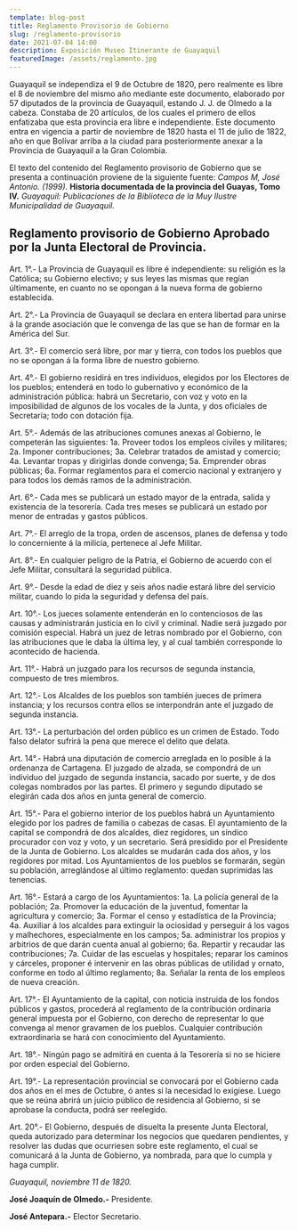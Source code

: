 ```yaml
---
template: blog-post
title: Reglamento Provisorio de Gobierno
slug: /reglamento-provisorio
date: 2021-07-04 14:00
description: Exposición Museo Itinerante de Guayaquil
featuredImage: /assets/reglamento.jpg
---
```


Guayaquil se independiza el 9 de Octubre de 1820, pero realmente es libre el 8 de noviembre del mismo año mediante este documento, elaborado por 57 diputados de la provincia de Guayaquil, estando J. J. de Olmedo a la cabeza. Constaba de 20 artículos, de los cuales el primero de ellos enfatizaba que esta provincia era libre e independiente. Este documento entra en vigencia a partir de noviembre de 1820 hasta el 11 de julio de 1822, año en que Bolívar arriba a la ciudad para posteriormente anexar a la Provincia de Guayaquil a la Gran Colombia.

El texto del contenido del Reglamento provisorio de Gobierno que se presenta a continuación proviene de la siguiente fuente: *Campos M, José Antonio. (1999).* **Historia documentada de la provincia del Guayas, Tomo IV.** *Guayaquil: Publicaciones de la Biblioteca de la Muy Ilustre Municipalidad de Guayaquil.*

## Reglamento provisorio de Gobierno Aprobado por la Junta Electoral de Provincia.

Art. 1°.- La Provincia de Guayaquil es libre é independiente: su religión es la Católica; su Gobierno electivo; y sus leyes las mismas que regían últimamente, en cuanto no se opongan á la nueva forma de gobierno establecida.

Art. 2°.- La Provincia de Guayaquil se declara en entera libertad para unirse á la grande asociación que le convenga de las que se han de formar en la América del Sur.

Art. 3°.- El comercio será libre, por mar y tierra, con todos los pueblos que no se opongan á la forma libre de nuestro gobierno.

Art. 4°.- El gobierno residirá en tres individuos, elegidos por los Electores de los pueblos; entenderá en todo lo gubernativo y económico de la administración pública: habrá un Secretario, con voz y voto en la imposibilidad de algunos de los vocales de la Junta, y dos oficiales de Secretaría; todo con dotación fija.

Art. 5°.- Además de las atribuciones comunes anexas al Gobierno, le competerán las siguientes: 1a. Proveer todos los empleos civiles y militares; 2a. Imponer contribuciones; 3a. Celebrar tratados de amistad y comercio; 4a. Levantar tropas y dirigirlas donde convenga; 5a. Emprender obras públicas; 6a. Formar reglamentos para el comercio nacional y extranjero y para todos los demás ramos de la administración.

Art. 6°.- Cada mes se publicará un estado mayor de la entrada, salida y existencia de la tesorería. Cada tres meses se publicará un estado por menor de entradas y gastos públicos.

Art. 7°.- El arreglo de la tropa, orden de ascensos, planes de defensa y todo lo concerniente á la milicia, pertenece al Jefe Militar.

Art. 8°.- En cualquier peligro de la Patria, el Gobierno de acuerdo con el Jefe Militar, consultará la seguridad pública.

Art. 9°.- Desde la edad de diez y seis años nadie estará libre del servicio militar, cuando lo pida la seguridad y defensa del país.

Art. 10°.- Los jueces solamente entenderán en lo contenciosos de las causas y administrarán justicia en lo civil y criminal. Nadie será juzgado por comisión especial. Habrá un juez de letras nombrado por el Gobierno, con las atribuciones que le daba la última ley, y al cual también corresponde lo acontecido de hacienda.

Art. 11°.- Habrá un juzgado para los recursos de segunda instancia, compuesto de tres miembros.

Art. 12°.- Los Alcaldes de los pueblos son también jueces de primera instancia; y los recursos contra ellos se interpondrán ante el juzgado de segunda instancia.

Art. 13°.- La perturbación del orden público es un crimen de Estado. Todo falso delator sufrirá la pena que merece el delito que delata.

Art. 14°.- Habrá una diputación de comercio arreglada en lo posible á la ordenanza de Cartagena. El juzgado de alzada, se compondrá de un individuo del juzgado de segunda instancia, sacado por suerte, y de dos colegas nombrados por las partes. El primero y segundo diputado se elegirán cada dos años en junta general de comercio.

Art. 15°.- Para el gobierno interior de los pueblos habrá un Ayuntamiento elegido por los padres de familia o cabezas de casas. El ayuntamiento de la capital se compondrá de dos alcaldes, diez regidores, un síndico procurador con voz y voto, y un secretario. Será presidido por el Presidente de la Junta de Gobierno. Los alcaldes se mudarán cada dos años, y los regidores por mitad. Los Ayuntamientos de los pueblos se formarán, según su población, arreglándose al último reglamento: quedan suprimidas las tenencias.

Art. 16°.- Estará a cargo de los Ayuntamientos: 1a. La policía general de la población; 2a. Promover la educación de la juventud, fomentar la agricultura y comercio; 3a. Formar el censo y estadística de la Provincia; 4a. Auxiliar á los alcaldes para extinguir la ociosidad y perseguir á los vagos y malhechores, especialmente en los campos; 5a. administrar los propios y arbitrios de que darán cuenta anual al gobierno; 6a. Repartir y recaudar las contribuciones; 7a. Cuidar de las escuelas y hospitales; reparar los caminos y cárceles, proponer é intervenir en las obras públicas de utilidad y ornato, conforme en todo al último reglamento; 8a. Señalar la renta de los empleos de nueva creación.

Art. 17°.- El Ayuntamiento de la capital, con noticia instruida de los fondos públicos y gastos, procederá al reglamento de la contribución ordinaria general impuesta por el Gobierno, con derecho de representar lo que convenga al menor gravamen de los pueblos. Cualquier contribución extraordinaria se hará con conocimiento del Ayuntamiento.

Art. 18°.- Ningún pago se admitirá en cuenta á la Tesorería si no se hiciere por orden especial del Gobierno.

Art. 19°.- La representación provincial se convocará por el Gobierno cada dos años en el mes de Octubre, ó antes si la necesidad lo exigiese. Luego que se reúna abrirá un juicio público de residencia al Gobierno, si se aprobase la conducta, podrá ser reelegido.

Art. 20°.- El Gobierno, después de disuelta la presente Junta Electoral, queda autorizado para determinar los negocios que quedaren pendientes, y resolver las dudas que ocurriesen sobre este reglamento, el cual se comunicará á la Junta de Gobierno, ya nombrada, para que lo cumpla y haga cumplir.

*Guayaquil, noviembre 11 de 1820.*

**José Joaquín de Olmedo.-** Presidente.

**José Antepara.-** Elector Secretario.

